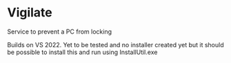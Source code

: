 # Vigilate
Service to prevent a PC from locking

Builds on VS 2022. Yet to be tested and no installer created yet but it should be possible to install this and run using InstallUtil.exe
